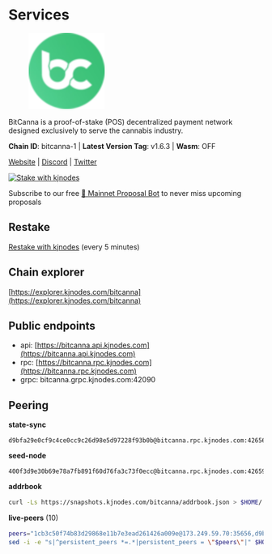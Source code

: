 # Services

<figure><img src="https://raw.githubusercontent.com/kj89/cosmos-images/main/logos/bitcanna.png" width="150" alt=""><figcaption></figcaption></figure>

BitCanna is a proof-of-stake (POS) decentralized payment network designed exclusively to serve the cannabis industry. 

**Chain ID**: bitcanna-1 | **Latest Version Tag**: v1.6.3 | **Wasm**: OFF

[Website](https://www.bitcanna.io) | [Discord](https://discord.gg/9AVrzaVQvs) | [Twitter](https://twitter.com/BitCannaGlobal)

[![Stake with kjnodes](https://i.ibb.co/cr44Q8j/button-stake-with-kjnodes.png)](https://restake.app/bitcanna/bcnavaloper1aym6s8eza7kjvnxuwxufrzccz6vqvgnsc47cc7)

Subscribe to our free [🤖 Mainnet Proposal Bot](https://t.me/kjnodes_proposal_bot) to never miss upcoming proposals

## Restake

[Restake with kjnodes](https://restake.app/bitcanna/bcnavaloper1aym6s8eza7kjvnxuwxufrzccz6vqvgnsc47cc7) (every 5 minutes)
## Chain explorer
[https://explorer.kjnodes.com/bitcanna](https://explorer.kjnodes.com/bitcanna)

## Public endpoints

* api: [https://bitcanna.api.kjnodes.com](https://bitcanna.api.kjnodes.com)
* rpc: [https://bitcanna.rpc.kjnodes.com](https://bitcanna.rpc.kjnodes.com)
* grpc: bitcanna.grpc.kjnodes.com:42090

## Peering

**state-sync**

```text
d9bfa29e0cf9c4ce0cc9c26d98e5d97228f93b0b@bitcanna.rpc.kjnodes.com:42656
```

**seed-node**

```text
400f3d9e30b69e78a7fb891f60d76fa3c73f0ecc@bitcanna.rpc.kjnodes.com:42659
```

**addrbook**
```bash
curl -Ls https://snapshots.kjnodes.com/bitcanna/addrbook.json > $HOME/.bcna/config/addrbook.json
```

**live-peers** (10)
```bash
peers="1cb3c50f74b83d29868e11b7e3ead261426a009e@173.249.59.70:35656,d9bfa29e0cf9c4ce0cc9c26d98e5d97228f93b0b@65.109.88.38:42656,b212d5740b2e11e54f56b072dc13b6134650cfb5@169.155.168.54:26656,a66bce0ddb49dcf60a5b83fd94a7bd4d0878f127@154.53.40.9:26656,7c00beb4956bc40cd33ced6e2c2ffe07d4fa32e7@95.216.242.82:36656,89757803f40da51678451735445ad40d5b15e059@169.155.168.66:26656,f68feb1847416930fa046a303242adde39ba92e6@154.12.232.8:26656,5bb0a042e8a4ee28bcda1e26148e57787e75a42e@23.88.69.22:28466,320d0d38559140608b72a361db44b2a8f14bf0d1@107.181.229.154:16656,88c6b1fa1c7fef98b4449b769eb2705476586664@65.109.92.241:21326"
sed -i -e "s|^persistent_peers *=.*|persistent_peers = \"$peers\"|" $HOME/.bcna/config/config.toml
```
